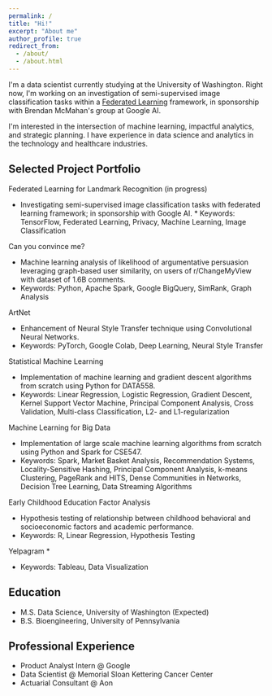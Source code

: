 ```yaml
---
permalink: /
title: "Hi!"
excerpt: "About me"
author_profile: true
redirect_from: 
  - /about/
  - /about.html
---
```


I'm a data scientist currently studying at the University of Washington. Right now, I'm working on an investigation of semi-supervised image classification tasks within a [Federated Learning](https://ai.googleblog.com/2017/04/federated-learning-collaborative.html) framework, in sponsorship with Brendan McMahan's group at Google AI. 

I'm interested in the intersection of machine learning, impactful analytics, and strategic planning. I have experience in data science and analytics in the technology and healthcare industries. 

## Selected Project Portfolio

Federated Learning for Landmark Recognition (in progress)
* Investigating semi-supervised image classification tasks with federated learning framework; in sponsorship with Google AI. * Keywords: TensorFlow, Federated Learning, Privacy, Machine Learning, Image Classification

Can you convince me?
* Machine learning analysis of likelihood of argumentative persuasion leveraging graph-based user similarity, on users of r/ChangeMyView with dataset of 1.6B comments.
* Keywords: Python, Apache Spark, Google BigQuery, SimRank, Graph Analysis

ArtNet
* Enhancement of Neural Style Transfer technique using Convolutional Neural Networks.
* Keywords: PyTorch, Google Colab, Deep Learning, Neural Style Transfer

Statistical Machine Learning
* Implementation of machine learning and gradient descent algorithms from scratch using Python for DATA558.
* Keywords: Linear Regression, Logistic Regression, Gradient Descent, Kernel Support Vector Machine, Principal Component Analysis, Cross Validation, Multi-class Classification, L2- and L1-regularization

Machine Learning for Big Data
* Implementation of large scale machine learning algorithms from scratch using Python and Spark for CSE547.
* Keywords: Spark, Market Basket Analysis, Recommendation Systems, Locality-Sensitive Hashing, Principal Component Analysis, k-means Clustering, PageRank and HITS, Dense Communities in Networks, Decision Tree Learning, Data Streaming Algorithms

Early Childhood Education Factor Analysis
* Hypothesis testing of relationship between childhood behavioral and socioeconomic factors and academic performance.
* Keywords: R, Linear Regression, Hypothesis Testing

Yelpagram
* 
* Keywords: Tableau, Data Visualization 


## Education
* M.S. Data Science, University of Washington (Expected)
* B.S. Bioengineering, University of Pennsylvania


## Professional Experience
* Product Analyst Intern @ Google
* Data Scientist @ Memorial Sloan Kettering Cancer Center
* Actuarial Consultant @ Aon 


